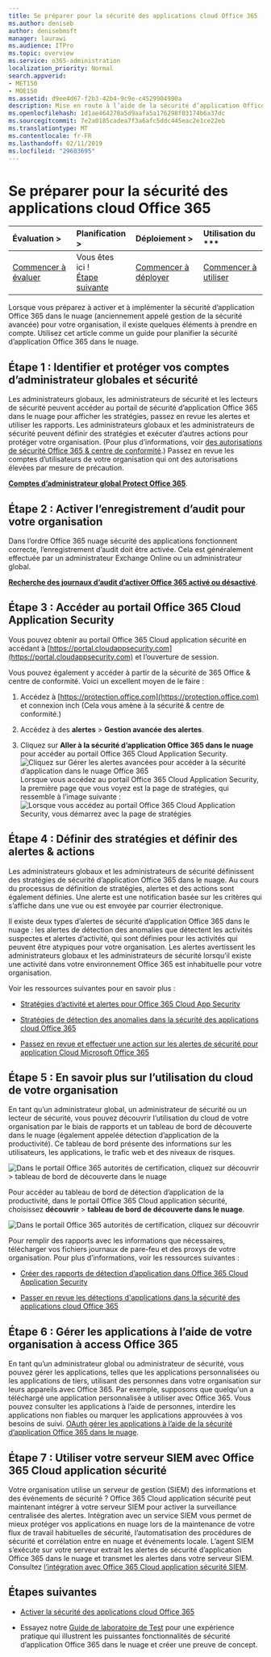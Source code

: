 ```yaml
---
title: Se préparer pour la sécurité des applications cloud Office 365
ms.author: deniseb
author: denisebmsft
manager: laurawi
ms.audience: ITPro
ms.topic: overview
ms.service: o365-administration
localization_priority: Normal
search.appverid:
- MET150
- MOE150
ms.assetid: d9ee4d67-f2b3-42b4-9c9e-c4529904990a
description: Mise en route à l’aide de la sécurité d’application Office 365 dans le nuage
ms.openlocfilehash: 1d1ae464278a5d9aafa5a176298f03174b6a37dc
ms.sourcegitcommit: 7e2a0185cadea7f3a6afc5ddc445eac2e1ce22eb
ms.translationtype: MT
ms.contentlocale: fr-FR
ms.lasthandoff: 02/11/2019
ms.locfileid: "29603695"
---
```

# <a name="get-ready-for-office-365-cloud-app-security"></a>Se préparer pour la sécurité des applications cloud Office 365
  
|Évaluation **\>**|Planification **\>**|Déploiement **\>**|Utilisation du ***|
|:-----|:-----|:-----|:-----|
|[Commencer à évaluer](office-365-cas-overview.md) <br/> |Vous êtes ici !  <br/> [Étape suivante](turn-on-office-365-cas.md) <br/> |[Commencer à déployer](turn-on-office-365-cas.md) <br/> |[Commencer à utiliser](utilization-activities-for-ocas.md) <br/> |
   
Lorsque vous préparez à activer et à implémenter la sécurité d’application Office 365 dans le nuage (anciennement appelé gestion de la sécurité avancée) pour votre organisation, il existe quelques éléments à prendre en compte. Utilisez cet article comme un guide pour planifier la sécurité d’application Office 365 dans le nuage.
    
## <a name="step-1-identify-and-protect-your-global-and-security-administrator-accounts"></a>Étape 1 : Identifier et protéger vos comptes d’administrateur globales et sécurité

Les administrateurs globaux, les administrateurs de sécurité et les lecteurs de sécurité peuvent accéder au portail de sécurité d’application Office 365 dans le nuage pour afficher les stratégies, passez en revue les alertes et utiliser les rapports. Les administrateurs globaux et les administrateurs de sécurité peuvent définir des stratégies et exécuter d’autres actions pour protéger votre organisation. (Pour plus d’informations, voir [des autorisations de sécurité Office 365 &amp; centre de conformité](permissions-in-the-security-and-compliance-center.md).) Passez en revue les comptes d’utilisateurs de votre organisation qui ont des autorisations élevées par mesure de précaution. 
  
 **[Comptes d’administrateur global Protect Office 365](https://docs.microsoft.com/office365/enterprise/protect-your-global-administrator-accounts)**. 
  
## <a name="step-2-turn-on-audit-logging-for-your-organization"></a>Étape 2 : Activer l’enregistrement d’audit pour votre organisation

Dans l’ordre Office 365 nuage sécurité des applications fonctionnent correcte, l’enregistrement d’audit doit être activée. Cela est généralement effectuée par un administrateur Exchange Online ou un administrateur global.
  
 **[Recherche des journaux d’audit d’activer Office 365 activé ou désactivé](turn-audit-log-search-on-or-off.md)**. 
  
## <a name="step-3-go-to-the-office-365-cloud-app-security-portal"></a>Étape 3 : Accéder au portail Office 365 Cloud Application Security

Vous pouvez obtenir au portail Office 365 Cloud application sécurité en accédant à [https://portal.cloudappsecurity.com](https://portal.cloudappsecurity.com) et l’ouverture de session. 

Vous pouvez également y accéder à partir de la sécurité de 365 Office &amp; centre de conformité. Voici un excellent moyen de le faire :

1. Accédez à [https://protection.office.com](https://protection.office.com) et connexion inch (Cela vous amène à la sécurité &amp; centre de conformité.)
    
2. Accédez à des **alertes** \> **Gestion avancée des alertes**.
    
3. Cliquez sur **Aller à la sécurité d’application Office 365 dans le nuage** pour accéder au portail Office 365 Cloud Application Security.<br> ![Cliquez sur Gérer les alertes avancées pour accéder à la sécurité d’application dans le nuage Office 365](media/958632d4-03e3-4ade-8e22-d5509db6fca7.png)<br>Lorsque vous accédez au portail Office 365 Cloud Application Security, la première page que vous voyez est la page de stratégies, qui ressemble à l’image suivante :<br>![Lorsque vous accédez au portail Office 365 Cloud Application Security, vous démarrez avec la page de stratégies](media/5cb8833c-4e08-438c-bab3-91b5106f6f3f.png)<br>
  
## <a name="step-4-define-policies-and-set-up-alerts-amp-actions"></a>Étape 4 : Définir des stratégies et définir des alertes &amp; actions

Les administrateurs globaux et les administrateurs de sécurité définissent des stratégies de sécurité d’application Office 365 dans le nuage. Au cours du processus de définition de stratégies, alertes et des actions sont également définies. Une alerte est une notification basée sur les critères qui s’affiche dans une vue ou est envoyée par courrier électronique. 
  
Il existe deux types d’alertes de sécurité d’application Office 365 dans le nuage : les alertes de détection des anomalies que détectent les activités suspectes et alertes d’activité, qui sont définies pour les activités qui peuvent être atypiques pour votre organisation. Les alertes avertissent les administrateurs globaux et les administrateurs de sécurité lorsqu’il existe une activité dans votre environnement Office 365 est inhabituelle pour votre organisation.
  
Voir les ressources suivantes pour en savoir plus :
  
- [Stratégies d’activité et alertes pour Office 365 Cloud App Security](activity-policies-and-alerts.md)
    
- [Stratégies de détection des anomalies dans la sécurité des applications cloud Office 365](anomaly-detection-policies-in-ocas.md)
    
- [Passez en revue et effectuer une action sur les alertes de sécurité pour application Cloud Microsoft Office 365](review-office-365-cas-alerts.md)
    
## <a name="step-5-learn-about-your-organizations-cloud-usage"></a>Étape 5 : En savoir plus sur l’utilisation du cloud de votre organisation

En tant qu’un administrateur global, un administrateur de sécurité ou un lecteur de sécurité, vous pouvez découvrir l’utilisation du cloud de votre organisation par le biais de rapports et un tableau de bord de découverte dans le nuage (également appelée détection d’application de la productivité). Ce tableau de bord présente des informations sur les utilisateurs, les applications, le trafic web et des niveaux de risques.
  
![Dans le portail Office 365 autorités de certification, cliquez sur découvrir \> tableau de bord de découverte dans le nuage](media/61269290-fd82-4d4b-8045-aea1ebc82287.png)
  
Pour accéder au tableau de bord de détection d’application de la productivité, dans le portail Office 365 Cloud application sécurité, choisissez **découvrir** \> **tableau de bord de découverte dans le nuage**.
  
![Dans le portail Office 365 autorités de certification, cliquez sur découvrir](media/73b5299f-94b5-49dd-a00f-154d188eb2c5.png)
  
Pour remplir des rapports avec les informations que nécessaires, télécharger vos fichiers journaux de pare-feu et des proxys de votre organisation. Pour plus d’informations, voir les ressources suivantes :
  
- [Créer des rapports de détection d’application dans Office 365 Cloud Application Security](create-app-discovery-reports-in-ocas.md)
    
- [Passer en revue les détections d'applications dans la sécurité des applications cloud Office 365](review-app-discovery-findings-in-ocas.md)
    
## <a name="step-6-manage-apps-that-your-organization-is-using-to-access-office-365"></a>Étape 6 : Gérer les applications à l’aide de votre organisation à access Office 365

En tant qu’un administrateur global ou administrateur de sécurité, vous pouvez gérer les applications, telles que les applications personnalisées ou les applications de tiers, utilisant des personnes dans votre organisation sur leurs appareils avec Office 365. Par exemple, supposons que quelqu'un a téléchargé une application personnalisée à utiliser avec Office 365. Vous pouvez consulter les applications à l’aide de personnes, interdire les applications non fiables ou marquer les applications approuvées à vos besoins de suivi. [OAuth gérer les applications à l’aide de la sécurité d’application Office 365 dans le nuage](manage-app-permissions-in-ocas.md).
  
## <a name="step-7-use-your-siem-server-with-office-365-cloud-app-security"></a>Étape 7 : Utiliser votre serveur SIEM avec Office 365 Cloud application sécurité

Votre organisation utilise un serveur de gestion (SIEM) des informations et des événements de sécurité ? Office 365 Cloud application sécurité peut maintenant intégrer à votre serveur SIEM pour activer la surveillance centralisée des alertes. Intégration avec un service SIEM vous permet de mieux protéger vos applications en nuage lors de la maintenance de votre flux de travail habituelles de sécurité, l’automatisation des procédures de sécurité et corrélation entre en nuage et événements locale. L’agent SIEM s’exécute sur votre serveur extrait les alertes de sécurité d’application Office 365 dans le nuage et transmet les alertes dans votre serveur SIEM. Consultez [l’intégration avec Office 365 Cloud application sécurité SIEM](integrate-your-siem-server-with-office-365-cas.md).
  
## <a name="next-steps"></a>Étapes suivantes

- [Activer la sécurité des applications cloud Office 365](turn-on-office-365-cas.md)
    
- Essayez notre [Guide de laboratoire de Test](https://docs.microsoft.com/office365/enterprise/cloud-app-security-for-your-office-365-dev-test-environment) pour une expérience pratique qui illustrent les puissantes fonctionnalités de sécurité d’application Office 365 dans le nuage et créer une preuve de concept. 
    

